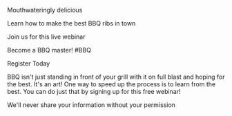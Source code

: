 Mouthwateringly delicious

Learn how to make the best BBQ ribs in town

Join us for this live webinar

Become a BBQ master! 
#BBQ

Register Today

BBQ isn't just standing in front of your grill with it on full blast and hoping for the best. It's an art! One way to speed up the process is to learn from the best. You can do just that by signing up for this free webinar!



We'll never share your information
without your permission